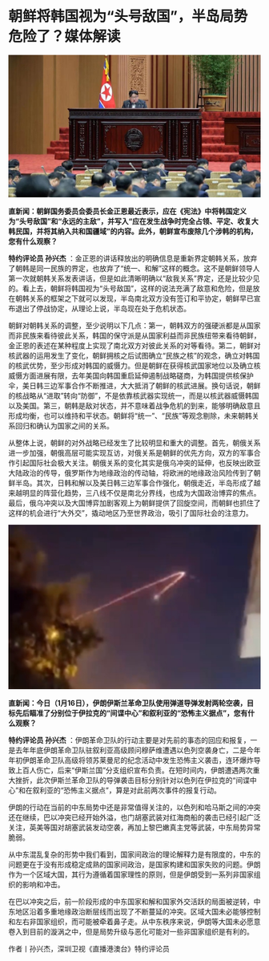 # 朝鲜将韩国视为“头号敌国”，半岛局势危险了？媒体解读

![c1e0cf393e314cecaa3038506cba4941.jpg](https://raw.githubusercontent.com/qqhsx/qqnews_image/main/2024/01/16/朝鲜将韩国视为“头号敌国”，半岛局势危险了？媒体解读/c1e0cf393e314cecaa3038506cba4941.jpg)

**直新闻：朝鲜国务委员会委员长金正恩最近表示，应在《宪法》中将韩国定义为“头号敌国”和“永远的主敌”，并写入“应在发生战争时完全占领、平定、收复大韩民国，并将其纳入共和国疆域”的内容。此外，朝鲜宣布废除几个涉韩的机构，您有什么观察？**

**特约评论员 孙兴杰**
：金正恩的讲话释放出的明确信息是重新界定朝韩关系，放弃了朝韩是同一民族的界定，也放弃了“统一、和解”这样的概念。这不是朝鲜领导人第一次就朝韩关系发表讲话，但是如此清晰明确以“敌我关系”界定，还是比较少见的。看上去，朝鲜将韩国视为“头号敌国”，这样的说法充满了敌意和危险，但是放在朝韩关系的框架之下就可以发现，半岛南北双方没有签订和平协定，朝鲜早已宣布退出了停战协定，从理论上说，半岛现在处于危机状态。

朝鲜对朝韩关系的调整，至少说明以下几点：第一，朝韩双方的强硬派都是从国家而非民族来看待彼此关系，韩国的保守派是从国家利益而非民族纽带来看待朝鲜，金正恩的表述在某种程度上实现了南北双方对彼此关系的对等看待。第二，朝鲜对核武器的运用发生了变化，朝鲜拥核之后试图确立“民族之核”的观念，确立对韩国的核武优势，至少形成对韩国的威慑力。但是朝鲜在获得核武国家地位以及确立核威慑方面进展有限，去年美国向韩国重启延伸遏制战略磋商，为韩国提供核保护伞，美日韩三边军事合作不断推进，大大抵消了朝鲜的核武进展。换句话说，朝鲜的核战略从“进取”转向“防御”，不是依靠核武器实现统一，而是以核武器威慑韩国以及美国。第三，朝韩是敌对状态，并不意味着战争危机的到来，能够明确敌意且形成均衡，也可以维持和平状态。朝鲜将“统一”、“民族”等观念剔除，未来朝韩关系回归和确认为国家之间的关系。

从整体上说，朝鲜的对外战略已经发生了比较明显和重大的调整。首先，朝俄关系进一步加强，朝俄高层可能实现互访，对俄关系是朝鲜的优先方向，双方的军事合作引起国际社会极大关注。朝俄关系的变化其实是俄乌冲突的延伸，也反映出欧亚大陆政治的传导，俄罗斯作为地缘政治的传动轴，将欧洲的地缘政治风险传到了朝鲜半岛。其次，日韩和解以及美日韩三边军事合作强化，朝俄走近，半岛形成了越来越明显的阵营化趋势，三八线不仅是南北分界线，也成为大国政治博弈的焦点。最后，俄乌冲突以及大国博弈加剧客观上为朝鲜提供了回旋空间，而朝鲜也抓住了这样的机会进行“大外交”，撬动地区乃至世界政治，吸引了国际社会的注意力。

![f40cc28f8e9560c18c9efa1848bbb817.jpg](https://raw.githubusercontent.com/qqhsx/qqnews_image/main/2024/01/16/朝鲜将韩国视为“头号敌国”，半岛局势危险了？媒体解读/f40cc28f8e9560c18c9efa1848bbb817.jpg)

**直新闻：今日（1月16日），伊朗伊斯兰革命卫队使用弹道导弹发射两轮空袭，目标先后瞄准了分别位于伊拉克的“间谍中心”和叙利亚的“恐怖主义据点”，您有什么观察？**

**特约评论员 孙兴杰**
：伊朗革命卫队的行动主要是对先前的事态的回应和报复，一是去年年底伊朗革命卫队驻叙利亚高级顾问穆萨维遭遇以色列空袭身亡，二是今年年初伊朗革命卫队高级将领苏莱曼尼的纪念活动中发生恐怖主义袭击，连环爆炸导致上百人伤亡，后来“伊斯兰国”分支组织宣布负责。在短时间内，伊朗遭遇两次重大挫折，此次伊斯兰革命卫队的导弹袭击目标分别针对以色列在伊拉克的“间谍中心”和在叙利亚的“恐怖主义据点”，算是对此前两次事件的报复行动。

伊朗的行动在当前的中东局势中还是非常值得关注的，以色列和哈马斯之间的冲突还在继续，巴以冲突已经开始外溢，也门胡塞武装对红海商船的袭击已经引起广泛关注，英美等国对胡塞武装发动空袭，再加上黎巴嫩真主党等武装，中东局势异常脆弱。

从中东混乱复杂的形势中我们看到，国家间政治的理论解释力是有限度的，中东的问题更在于没有形成稳定成熟的国家间政治，是国家构建和国家失败的问题。伊朗作为一个区域大国，其行为遵循着国家理性的原则，但是伊朗受到一系列非国家组织的影响和冲击。

在巴以冲突之后，前一阶段形成的中东国家和解和国家外交活跃的局面被逆转，中东地区沿着多重地缘政治断层线而出现了不断蔓延的冲突。区域大国未必能够控制和左右非国家组织，而可能被牵着鼻子走。从中东秩序来说，伊朗等大国未必愿意卷入到目前的漩涡之中，但是局势升级与恶化可能对一些非国家组织是有利的。

作者丨孙兴杰，深圳卫视《直播港澳台》特约评论员

